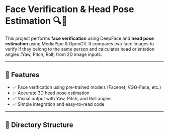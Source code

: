# Face Verification & Head Pose Estimation 🔍📐

This project performs **face verification** using DeepFace and **head pose estimation** using MediaPipe & OpenCV. It compares two face images to verify if they belong to the same person and calculates head orientation angles (Yaw, Pitch, Roll) from 2D image inputs.

---

## 🚀 Features

- ✅ Face verification using pre-trained models (Facenet, VGG-Face, etc.)
- ✅ Accurate 3D head pose estimation
- ✅ Visual output with Yaw, Pitch, and Roll angles
- ✅ Simple integration and easy-to-read code

---

## 📁 Directory Structure


